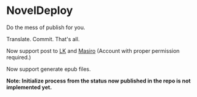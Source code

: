 # NovelDeploy

Do the mess of publish for you.

Translate. Commit. That's all.

Now support post to [LK](https://lightnovel.cn) and [Masiro](https://masiro.moe) (Account with proper permission required.)

Now support generate epub files.


**Note: Initialize process from the status now published in the repo is not implemented yet.**
